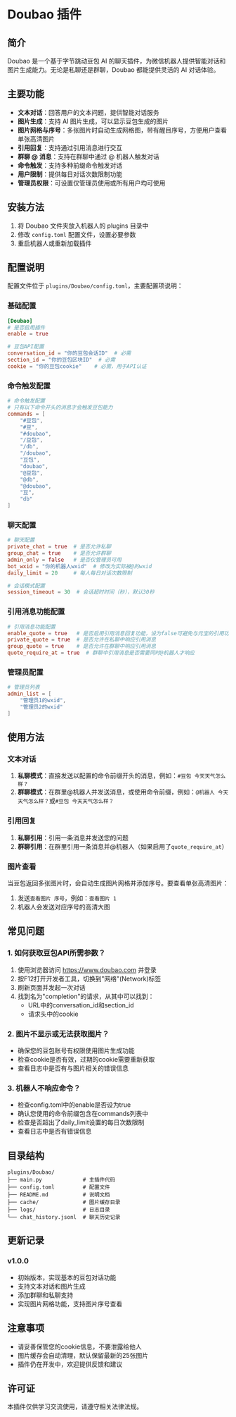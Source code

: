 # Doubao 插件

## 简介

Doubao 是一个基于字节跳动豆包 AI 的聊天插件，为微信机器人提供智能对话和图片生成能力。无论是私聊还是群聊，Doubao 都能提供灵活的 AI 对话体验。

## 主要功能

- **文本对话**：回答用户的文本问题，提供智能对话服务
- **图片生成**：支持 AI 图片生成，可以显示豆包生成的图片
- **图片网格与序号**：多张图片时自动生成网格图，带有醒目序号，方便用户查看单张高清图片
- **引用回复**：支持通过引用消息进行交互
- **群聊 @ 消息**：支持在群聊中通过 @ 机器人触发对话
- **命令触发**：支持多种前缀命令触发对话
- **用户限制**：提供每日对话次数限制功能
- **管理员权限**：可设置仅管理员使用或所有用户均可使用

## 安装方法

1. 将 Doubao 文件夹放入机器人的 plugins 目录中
2. 修改 `config.toml` 配置文件，设置必要参数
3. 重启机器人或重新加载插件

## 配置说明

配置文件位于 `plugins/Doubao/config.toml`，主要配置项说明：

### 基础配置

```toml
[Doubao]
# 是否启用插件
enable = true

# 豆包API配置
conversation_id = "你的豆包会话ID"  # 必需
section_id = "你的豆包区块ID"  # 必需
cookie = "你的豆包cookie"    # 必需，用于API认证
```

### 命令触发配置

```toml
# 命令触发配置
# 只有以下命令开头的消息才会触发豆包能力
commands = [
    "#豆包",
    "#豆",
    "#doubao",
    "/豆包",
    "/db",
    "/doubao",
    "豆包",
    "doubao",
    "@豆包",
    "@db",
    "@doubao",
    "豆",
    "db"
]
```

### 聊天配置

```toml
# 聊天配置
private_chat = true  # 是否允许私聊
group_chat = true    # 是否允许群聊
admin_only = false   # 是否仅管理员可用
bot_wxid = "你的机器人wxid"  # 修改为实际被@的wxid
daily_limit = 20     # 每人每日对话次数限制

# 会话模式配置
session_timeout = 30  # 会话超时时间（秒），默认30秒
```

### 引用消息功能配置

```toml
# 引用消息功能配置
enable_quote = true   # 是否启用引用消息回复功能，设为false可避免与元宝的引用功能冲突
private_quote = true  # 是否允许在私聊中响应引用消息
group_quote = true    # 是否允许在群聊中响应引用消息
quote_require_at = true  # 群聊中引用消息是否需要同时@机器人才响应
```

### 管理员配置

```toml
# 管理员列表
admin_list = [
    "管理员1的wxid",
    "管理员2的wxid"
]
```

## 使用方法

### 文本对话

1. **私聊模式**：直接发送以配置的命令前缀开头的消息，例如：`#豆包 今天天气怎么样？`
2. **群聊模式**：在群里@机器人并发送消息，或使用命令前缀，例如：`@机器人 今天天气怎么样？`或`#豆包 今天天气怎么样？`

### 引用回复

1. **私聊引用**：引用一条消息并发送您的问题
2. **群聊引用**：在群里引用一条消息并@机器人（如果启用了`quote_require_at`）

### 图片查看

当豆包返回多张图片时，会自动生成图片网格并添加序号。要查看单张高清图片：

1. 发送`查看图片 序号`，例如：`查看图片 1`
2. 机器人会发送对应序号的高清大图

## 常见问题

### 1. 如何获取豆包API所需参数？

1. 使用浏览器访问 https://www.doubao.com 并登录
2. 按F12打开开发者工具，切换到"网络"(Network)标签
3. 刷新页面并发起一次对话
4. 找到名为"completion"的请求，从其中可以找到：
   - URL中的conversation_id和section_id
   - 请求头中的cookie

### 2. 图片不显示或无法获取图片？

- 确保您的豆包账号有权限使用图片生成功能
- 检查cookie是否有效，过期的cookie需要重新获取
- 查看日志中是否有与图片相关的错误信息

### 3. 机器人不响应命令？

- 检查config.toml中的enable是否设为true
- 确认您使用的命令前缀包含在commands列表中
- 检查是否超出了daily_limit设置的每日次数限制
- 查看日志中是否有错误信息

## 目录结构

```
plugins/Doubao/
├── main.py             # 主插件代码
├── config.toml         # 配置文件
├── README.md           # 说明文档
├── cache/              # 图片缓存目录
├── logs/               # 日志目录
└── chat_history.jsonl  # 聊天历史记录
```

## 更新记录

### v1.0.0
- 初始版本，实现基本的豆包对话功能
- 支持文本对话和图片生成
- 添加群聊和私聊支持
- 实现图片网格功能，支持图片序号查看

## 注意事项

- 请妥善保管您的cookie信息，不要泄露给他人
- 图片缓存会自动清理，默认保留最新的25张图片
- 插件仍在开发中，欢迎提供反馈和建议

## 许可证

本插件仅供学习交流使用，请遵守相关法律法规。 
